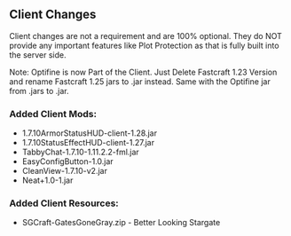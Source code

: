 ## Client Changes
Client changes are not a requirement and are 100% optional. They do NOT provide any important features like Plot Protection as that is fully built into the server side.

Note: Optifine is now Part of the Client. Just Delete Fastcraft 1.23 Version and rename Fastcraft 1.25 jars to .jar instead. Same with the Optifine jar from .jars to .jar.

### Added Client Mods:
* 1.7.10ArmorStatusHUD-client-1.28.jar
* 1.7.10StatusEffectHUD-client-1.27.jar
* TabbyChat-1.7.10-1.11.2.2-fml.jar
* EasyConfigButton-1.0.jar
* CleanView-1.7.10-v2.jar
* Neat+1.0-1.jar

### Added Client Resources:
* SGCraft-GatesGoneGray.zip - Better Looking Stargate
